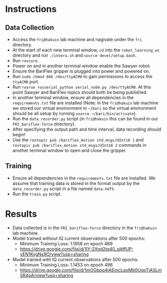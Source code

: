 # Instructions

## Data Collection

- Access the `fri@hakuin` lab machine and nagivate under the `fri` directory.
- At the start of each new terminal window, `cd` into the `robot_learning_ws` directory and run `./intera.sh` and `source devel/setup.bash`.
- Run `roscore`.
- Power on and in another terminal window enable the Sawyer robot.
- Ensure the BariFlex gripper is plugged into power and powered on.
- Run `sudo chmod 666 /dev/ttyACM0` to gain permissions to access the `ttyACM0` port.
- Run `rosrun rosserial_python serial_node.py /dev/ttyACM0`. At this point Sawyer and BariFlex topics should both be being published.
- In another terminal window, ensure all dependencies in the `requirements.txt` file are installed (Note: in the `fri@hakuin` lab machine we stored our virtual environment in `~/bari` so the virtual environment should be all setup by running `source ~/bari/bin/activate`).
- Run the `data_recorder.py` script (in `fri@hakuin` this can be found in our `FRI_bariflex-force` directory).
- After specifying the output path and time interval, data recording should begin!
- Use the `rostopic pub /bariflex_motion std_msgs/UInt16 1` and `rostopic pub /bariflex_motion std_msgs/UInt16 2` commands in another terminal window to open and close the gripper.

## Training

- Ensure all dependencies in the `requirements.txt` file are installed. We assume that training data is stored in the format output by the `data_recorder.py` script in a file named `data.hdf5`.
- Run the `train.py` script.

# Results

- Data collected is in the `FRI_bariflex-force` directory in the `fri@hakuin` lab machine.
- Model trained *without* IQ current observations after 500 epochs:
  - Minimum Training Loss: 1.1958 on epoch 489
  - https://drive.google.com/file/d/1IY-2Xgd2tq40_sjkffUP-vEN1KvgNs9O/view?usp=sharing
- Model trained *with* IQ current observations after 500 epochs:
  - Minimum Training Loss: 1.1453 on epoch 496
  - https://drive.google.com/file/d/1mOGbpq4jAEmcLqoMb0UqoTjASLmSR4pA/view?usp=sharing
